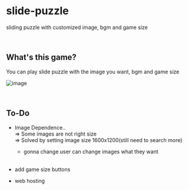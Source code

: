 # slide-puzzle
sliding puzzle with customized image, bgm and game size 

<br>

## What's this game?

You can play slide puzzle with the image you want, bgm and game size

![image](https://user-images.githubusercontent.com/48081162/209511719-3d0ac6ab-1630-4bec-b548-f7a8676918aa.png)


<br>

## To-Do

* Image Dependence.. <br>
  => Some images are not right size <br>
  => Solved by setting image size 1600x1200(still need to search more)
  
  * gonna change user can change images what they want 
  <br>

* add game size buttons

* web hosting
